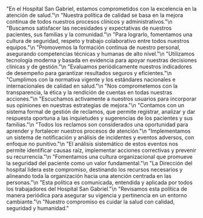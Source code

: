 "En el Hospital San Gabriel, estamos comprometidos con la excelencia en la atención de salud."\n
"Nuestra política de calidad se basa en la mejora continua de todos nuestros procesos clínicos y administrativos."\n
"Buscamos satisfacer las necesidades y expectativas de nuestros pacientes, sus familias y la comunidad."\n
"Para lograrlo, fomentamos una cultura de seguridad, respeto y trabajo colaborativo entre todos nuestros equipos."\n
"Promovemos la formación continua de nuestro personal, asegurando competencias técnicas y humanas de alto nivel."\n
"Utilizamos tecnología moderna y basada en evidencia para apoyar nuestras decisiones clínicas y de gestión."\n
"Evaluamos periódicamente nuestros indicadores de desempeño para garantizar resultados seguros y eficientes."\n
"Cumplimos con la normativa vigente y los estándares nacionales e internacionales de calidad en salud."\n
"Nos comprometemos con la transparencia, la ética y la rendición de cuentas en todas nuestras acciones."\n
"Escuchamos activamente a nuestros usuarios para incorporar sus opiniones en nuestras estrategias de mejora."\n
"Contamos con un sistema formal de gestión de reclamos, que permite registrar, analizar y dar respuesta oportuna a las inquietudes y sugerencias de los pacientes y sus familias."\n
"Todos los reclamos son considerados una oportunidad para aprender y fortalecer nuestros procesos de atención."\n
"Implementamos un sistema de notificación y análisis de incidentes y eventos adversos, con enfoque no punitivo."\n
"El análisis sistemático de estos eventos nos permite identificar causas raíz, implementar acciones correctivas y prevenir su recurrencia."\n
"Fomentamos una cultura organizacional que promueve la seguridad del paciente como un valor fundamental."\n
"La Dirección del hospital lidera este compromiso, destinando los recursos necesarios y alineando toda la organización hacia una atención centrada en las personas."\n
"Esta política es comunicada, entendida y aplicada por todos los trabajadores del Hospital San Gabriel."\n
"Revisamos esta política de manera periódica para asegurar su vigencia y pertinencia en un entorno cambiante."\n
"Nuestro compromiso es cuidar la salud con calidad, seguridad y humanidad."
